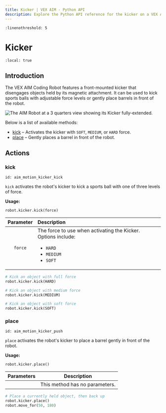 ```yaml
---
title: Kicker | VEX AIM - Python API
description: Explore the Python API reference for the kicker on a VEX AIM Coding Robot. Find detailed descriptions for methods, parameters, and usage examples to kick or place an object.
---
```


```{highlight} python
:linenothreshold: 5
```

# Kicker

```{contents}
:local: true
```

<!-- Complete
<div class="completeCallout bg-success">
    <h3 class="text-white"><svg xmlns="http://www.w3.org/2000/svg" width="2em" height="2em" viewBox="0 0 24 24"
            fill="none" stroke="currentColor" stroke-width="2" stroke-linecap="round" stroke-linejoin="round"
            class="text-white">
            <polyline points="20 6 9 17 4 12"></polyline>
        </svg>
        Complete</h3>
</div> -->

<!-- In Progress
<div class="inProgressCallout bg-warning">
    <h3 class="text-black"><svg class="inline me-2 mb-1 text-lg text-black" width="2em" height="2em" viewBox="0 0 72 72"
            fill="none" xmlns="http://www.w3.org/2000/svg">
            <g clip-path="url(#clip0_40_48064)">
                <path
                    d="M24 27C24 25.3431 25.3431 24 27 24H45C46.6569 24 48 25.3431 48 27C48 28.6569 46.6569 30 45 30H27C25.3431 30 24 28.6569 24 27Z"
                    fill="currentColor"></path>
                <path
                    d="M24 39C24 37.3431 25.3431 36 27 36H39C40.6569 36 42 37.3431 42 39C42 40.6569 40.6569 42 39 42H27C25.3431 42 24 40.6569 24 39Z"
                    fill="currentColor"></path>
                <path fill-rule="evenodd" clip-rule="evenodd"
                    d="M12 18C12 13.0294 16.0294 9 21 9H51C55.9706 9 60 13.0294 60 18V54C60 58.9706 55.9706 63 51 63H21C16.0294 63 12 58.9706 12 54V18ZM21 15H51C52.6569 15 54 16.3431 54 18V54C54 55.6569 52.6569 57 51 57H21C19.3431 57 18 55.6569 18 54V18C18 16.3431 19.3431 15 21 15Z"
                    fill="currentColor"></path>
            </g>
            <defs>
                <clipPath id="clip0_40_48064">
                    <rect width="72" height="72" fill="white"></rect>
                </clipPath>
            </defs>
        </svg>In Progress</h3>
</div> -->

## Introduction

The VEX AIM Coding Robot features a front-mounted kicker that disengages objects held by its magnetic attachment. It can be used to kick sports balls with adjustable force levels or gently place barrels in front of the robot.

![The AIM Robot at a 3 quarters view showing its Kicker fully-extended.](/_static/img/Kicker/Kicker.png)

 Below is a list of available methods:
 
- [kick](#kick) – Activates the kicker with `SOFT`, `MEDIUM`, or `HARD` force.  
- [place](#place) – Gently places a barrel in front of the robot.  

## Actions

### kick

```{vexcode}
id: aim_motion_kicker_kick
```

`kick` activates the robot's kicker to kick a sports ball with one of three levels of force.

**Usage:**

`robot.kicker.kick(force)`

| Parameter | Description |
|:--:|:--|
| `force` | The force to use when activating the Kicker. Options include:<br><ul><li>`HARD`</li><li>`MEDIUM`</li><li>`SOFT`</li></ul> |


```python
# Kick an object with full force
robot.kicker.kick(HARD)
```

```python
# Kick an object with medium force
robot.kicker.kick(MEDIUM)
```

```python
# Kick an object with soft force
robot.kicker.kick(SOFT)
```

### place

```{vexcode}
id: aim_motion_kicker_push
```

`place` activates the robot's kicker to place a barrel gently in front of the robot.

**Usage:**

`robot.kicker.place()`

| Parameters | Description |
|:-|--|
|  | This method has no parameters. |

```python
# Place a currently held object, then back up
robot.kicker.place()
robot.move_for(50, 180)
```